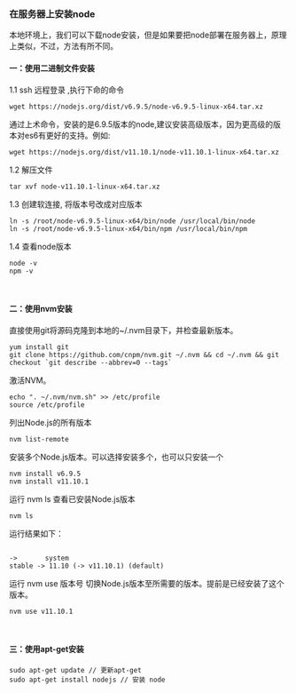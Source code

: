 ### 在服务器上安装node

本地环境上，我们可以下载node安装，但是如果要把node部署在服务器上，原理上类似，不过，方法有所不同。

#### 一：使用二进制文件安装
1.1 ssh 远程登录 ,执行下命的命令
```script
wget https://nodejs.org/dist/v6.9.5/node-v6.9.5-linux-x64.tar.xz
```
通过上术命令，安装的是6.9.5版本的node,建议安装高级版本，因为更高级的版本对es6有更好的支持。例如:

```script
wget https://nodejs.org/dist/v11.10.1/node-v11.10.1-linux-x64.tar.xz
```

1.2 解压文件

```script
tar xvf node-v11.10.1-linux-x64.tar.xz
```

1.3 创建软连接, 将版本号改成对应版本

```script
ln -s /root/node-v6.9.5-linux-x64/bin/node /usr/local/bin/node
ln -s /root/node-v6.9.5-linux-x64/bin/npm /usr/local/bin/npm
```

1.4 查看node版本

```
node -v
npm -v
```

<br />

#### 二：使用nvm安装

直接使用git将源码克隆到本地的~/.nvm目录下，并检查最新版本。
```script
yum install git
git clone https://github.com/cnpm/nvm.git ~/.nvm && cd ~/.nvm && git checkout `git describe --abbrev=0 --tags`
```

激活NVM。
```script
echo ". ~/.nvm/nvm.sh" >> /etc/profile
source /etc/profile
```

列出Node.js的所有版本
```script
nvm list-remote
```

安装多个Node.js版本。可以选择安装多个，也可以只安装一个
```script
nvm install v6.9.5
nvm install v11.10.1
```

运行 nvm ls 查看已安装Node.js版本
```script
nvm ls
```

运行结果如下：
```script

->       system
stable -> 11.10 (-> v11.10.1) (default)

```
运行 nvm use 版本号 切换Node.js版本至所需要的版本。提前是已经安装了这个版本。
```
nvm use v11.10.1
```

<br />

#### 三：使用apt-get安装

```script
sudo apt-get update // 更新apt-get
sudo apt-get install nodejs // 安装 node

```



